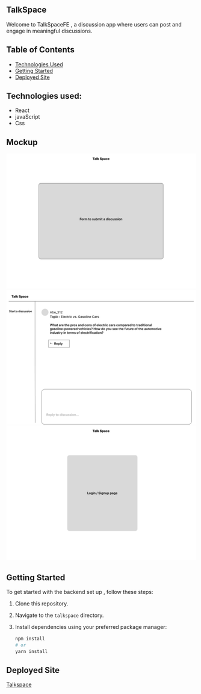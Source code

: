 ## TalkSpace 

Welcome to TalkSpaceFE , a discussion app where users can post and engage in meaningful discussions. 

## Table of Contents
- [Technologies Used](#technologies-used)
- [Getting Started](#getting-started)
- [Deployed Site](#deployed-site)


## Technologies used:
- React
- javaScript
- Css

## Mockup
![Create a discussion](./create.png)
![Home page](./Home.png)
![Login page](./login.png)

## Getting Started

To get started with the backend set up , follow these steps:

1. Clone this repository.
2. Navigate to the `talkspace` directory.
3. Install dependencies using your preferred package manager:

   ```bash
   npm install
   # or
   yarn install

## Deployed Site
[Talkspace](https://talkspacebe.onrender.com)